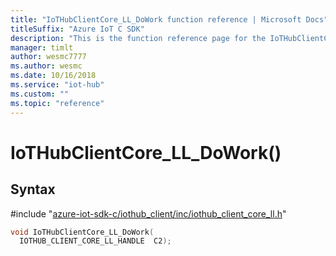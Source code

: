 ```yaml
---                             
title: "IoTHubClientCore_LL_DoWork function reference | Microsoft Docs" 
titleSuffix: "Azure IoT C SDK"            
description: "This is the function reference page for the IoTHubClientCore_LL_DoWork() function in the Azure IoT C SDK. This SDK is used with Azure IoT Hub and Azure IoT Hub Device Provisioning Service"            
manager: timlt                 
author: wesmc7777              
ms.author: wesmc               
ms.date: 10/16/2018                    
ms.service: "iot-hub"             
ms.custom: ""                
ms.topic: "reference"        
---                            
```


# IoTHubClientCore_LL_DoWork()

## Syntax

\#include "[azure-iot-sdk-c/iothub_client/inc/iothub_client_core_ll.h](../iothub-client-core-ll-h.md)"  
```C
void IoTHubClientCore_LL_DoWork(
  IOTHUB_CLIENT_CORE_LL_HANDLE  C2);
```

